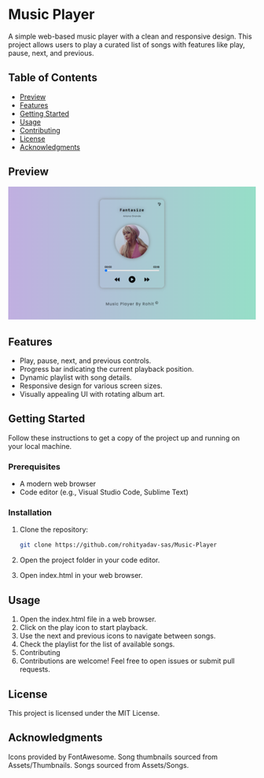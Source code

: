 # Music Player

A simple web-based music player with a clean and responsive design. This project allows users to play a curated list of songs with features like play, pause, next, and previous.

## Table of Contents
- [Preview](#preview)
- [Features](#features)
- [Getting Started](#getting-started)
- [Usage](#usage)
- [Contributing](#contributing)
- [License](#license)
- [Acknowledgments](#acknowledgments)

## Preview
![preview.png](./assets/preview.png?raw=true)

## Features
- Play, pause, next, and previous controls.
- Progress bar indicating the current playback position.
- Dynamic playlist with song details.
- Responsive design for various screen sizes.
- Visually appealing UI with rotating album art.

## Getting Started
Follow these instructions to get a copy of the project up and running on your local machine.

### Prerequisites
- A modern web browser
- Code editor (e.g., Visual Studio Code, Sublime Text)

### Installation
1. Clone the repository:
   ```bash
   git clone https://github.com/rohityadav-sas/Music-Player

3. Open the project folder in your code editor.

4. Open index.html in your web browser.

## Usage
1. Open the index.html file in a web browser.
2. Click on the play icon to start playback.
3. Use the next and previous icons to navigate between songs.
4. Check the playlist for the list of available songs.
5. Contributing
6. Contributions are welcome! Feel free to open issues or submit pull requests.

## License
This project is licensed under the MIT License.

## Acknowledgments
Icons provided by FontAwesome.
Song thumbnails sourced from Assets/Thumbnails.
Songs sourced from Assets/Songs.

